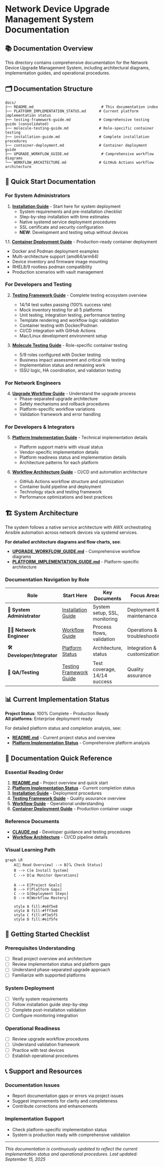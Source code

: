 # Network Device Upgrade Management System Documentation

## 📚 Documentation Overview

This directory contains comprehensive documentation for the Network Device Upgrade Management System, including architectural diagrams, implementation guides, and operational procedures.

## 🗂️ Documentation Structure

```
docs/
├── README.md                               # This documentation index
├── PLATFORM_IMPLEMENTATION_STATUS.md      # Current platform implementation status
├── testing-framework-guide.md             # Comprehensive testing guide (consolidated)
├── molecule-testing-guide.md              # Role-specific container testing
├── installation-guide.md                  # Complete installation procedures
├── container-deployment.md                # Container deployment guide
├── UPGRADE_WORKFLOW_GUIDE.md               # Comprehensive workflow diagrams
└── WORKFLOW_ARCHITECTURE.md               # GitHub Actions workflow architecture
```

## 📖 Quick Start Documentation

### For System Administrators
1. **[Installation Guide](installation-guide.md)** - Start here for system deployment
   - System requirements and pre-installation checklist
   - Step-by-step installation with time estimates
   - Native systemd service deployment procedures
   - SSL certificate and security configuration
   - **NEW**: Development and testing setup without devices

1.1. **[Container Deployment Guide](container-deployment.md)** - Production-ready container deployment
   - Docker and Podman deployment examples
   - Multi-architecture support (amd64/arm64)
   - Device inventory and firmware image mounting
   - RHEL8/9 rootless podman compatibility
   - Production scenarios with vault management

### For Developers and Testing
2. **[Testing Framework Guide](testing-framework-guide.md)** - Complete testing ecosystem overview
   - 14/14 test suites passing (100% success rate)
   - Mock inventory testing for all 5 platforms
   - Unit testing, integration testing, performance testing
   - Template rendering and workflow logic validation
   - Container testing with Docker/Podman
   - CI/CD integration with GitHub Actions
   - Mac/Linux development environment setup

3. **[Molecule Testing Guide](molecule-testing-guide.md)** - Role-specific container testing
   - 5/9 roles configured with Docker testing
   - Business impact assessment and critical role testing
   - Implementation status and remaining work
   - ISSU logic, HA coordination, and validation testing

### For Network Engineers
4. **[Upgrade Workflow Guide](UPGRADE_WORKFLOW_GUIDE.md)** - Understand the upgrade process
   - Phase-separated upgrade architecture
   - Safety mechanisms and rollback procedures
   - Platform-specific workflow variations
   - Validation framework and error handling

### For Developers & Integrators
5. **[Platform Implementation Guide](PLATFORM_IMPLEMENTATION_GUIDE.md)** - Technical implementation details
   - Platform support matrix with visual status
   - Vendor-specific implementation details
   - Platform readiness status and implementation details
   - Architecture patterns for each platform

6. **[Workflow Architecture Guide](WORKFLOW_ARCHITECTURE.md)** - CI/CD and automation architecture
   - GitHub Actions workflow structure and optimization
   - Container build pipeline and deployment
   - Technology stack and testing framework
   - Performance optimizations and best practices

## 🏗️ System Architecture

The system follows a native service architecture with AWX orchestrating Ansible automation across network devices via systemd services.

**For detailed architecture diagrams and flow charts, see**:
- **[UPGRADE_WORKFLOW_GUIDE.md](UPGRADE_WORKFLOW_GUIDE.md)** - Comprehensive workflow diagrams
- **[PLATFORM_IMPLEMENTATION_GUIDE.md](PLATFORM_IMPLEMENTATION_GUIDE.md)** - Platform-specific architecture

### Documentation Navigation by Role

| Role | Start Here | Key Documents | Focus Areas |
|------|------------|---------------|-------------|
| **🔧 System Administrator** | [Installation Guide](installation-guide.md) | System setup, SSL, monitoring | Deployment & maintenance |
| **👨‍💻 Network Engineer** | [Workflow Guide](UPGRADE_WORKFLOW_GUIDE.md) | Process flows, validation | Operations & troubleshooting |
| **🛠️ Developer/Integrator** | [Platform Status](PLATFORM_IMPLEMENTATION_STATUS.md) | Architecture, status | Integration & customization |
| **🧪 QA/Testing** | [Testing Framework Guide](testing-framework-guide.md) | Test coverage, 14/14 success | Quality assurance |

## 📊 Current Implementation Status

**Project Status**: 100% Complete - Production Ready  
**All platforms**: Enterprise deployment ready

For detailed platform status and completion analysis, see:
- **[README.md](../README.md)** - Current project status and overview
- **[Platform Implementation Status](PLATFORM_IMPLEMENTATION_STATUS.md)** - Comprehensive platform analysis

## 🎯 Documentation Quick Reference

### Essential Reading Order
1. **[README.md](../README.md)** - Project overview and quick start
2. **[Platform Implementation Status](PLATFORM_IMPLEMENTATION_STATUS.md)** - Current completion status
3. **[Installation Guide](installation-guide.md)** - Deployment procedures
4. **[Testing Framework Guide](testing-framework-guide.md)** - Quality assurance overview
5. **[Workflow Guide](UPGRADE_WORKFLOW_GUIDE.md)** - Operational understanding
6. **[Container Deployment Guide](container-deployment.md)** - Production container usage

### Reference Documents
- **[CLAUDE.md](../CLAUDE.md)** - Developer guidance and testing procedures
- **[Workflow Architecture](WORKFLOW_ARCHITECTURE.md)** - CI/CD pipeline details

### Visual Learning Path

```mermaid
graph LR
    A[📖 Read Overview] --> B[🔍 Check Status]
    B --> C[⚙️ Install System]
    C --> D[📊 Monitor Operations]
    
    A --> E[Project Goals]
    B --> F[Platform Gaps]
    C --> G[Deployment Steps]
    D --> H[Workflow Mastery]
    
    style A fill:#e8f5e8
    style B fill:#fff3e0
    style C fill:#f3e5f5
    style D fill:#e1f5fe
```

## 🚀 Getting Started Checklist

### Prerequisites Understanding
- [ ] Read project overview and architecture  
- [ ] Review implementation status and platform gaps
- [ ] Understand phase-separated upgrade approach
- [ ] Familiarize with supported platforms

### System Deployment  
- [ ] Verify system requirements
- [ ] Follow installation guide step-by-step
- [ ] Complete post-installation validation
- [ ] Configure monitoring integration

### Operational Readiness
- [ ] Review upgrade workflow procedures
- [ ] Understand validation framework  
- [ ] Practice with test devices
- [ ] Establish operational procedures

## 📞 Support and Resources

### Documentation Issues
- Report documentation gaps or errors via project issues
- Suggest improvements for clarity and completeness  
- Contribute corrections and enhancements

### Implementation Support
- Check platform-specific implementation status
- System is production ready with comprehensive validation

---

*This documentation is continuously updated to reflect the current implementation status and operational procedures. Last updated: September 15, 2025*